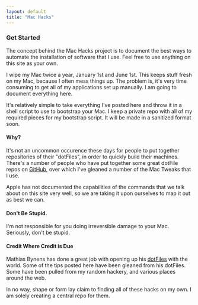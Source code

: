 ```yaml
---
layout: default
title: "Mac Hacks"
---
```


### Get Started

The concept behind the Mac Hacks project is to document the best ways to automate the installation of software that I use. Feel free to use anything on this site as your own.

I wipe my Mac twice a year, January 1st and June 1st. This keeps stuff fresh on my Mac, because I often mess things up. The problem is, it's very time consuming to get all of my applications set up manually. I am going to document everything here.

It's relatively simple to take everything I've posted here and throw it in a shell script to use to bootstrap your Mac. I keep a private repo with all of my required pieces for my bootstrap script. It will be made in a sanitized format soon.

#### Why?

It's not an uncommon occurence these days for people to put together repositories of their "dotFiles", in order to quickly build their machines. There's a number of people who have put together some great dotFile repos on [GitHub](https://github.com), over which I've gleaned a number of the Mac Tweaks that I use.

Apple has not documented the capabilities of the commands that we talk about on this site very well, so we are taking it upon ourselves to map it out as best we can.

#### Don't Be Stupid.

I'm not responsible for you doing irreversible damage to your Mac. Seriously, don't be stupid.

#### Credit Where Credit is Due

Mathias Bynens has done a great job with opening up his [dotFiles](https://github.com/mathiasbynens/dotfiles) with the world. Some of the tips posted here have been gleaned from his dotFiles. Some have been pulled from my random hackery, and various places around the web.

In no way, shape or form lay claim to finding all of these hacks on my own. I am solely creating a central repo for them.
